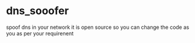 # dns_sooofer
spoof dns in your network
it is open source so you can change the code as you as per your requirenent
